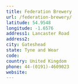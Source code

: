 ```yaml
---
title: Federation Brewery
url: /federation-brewery/
latitude: 54.9548
longitude: -1.6576
address1: Lancaster Road
address2: 
city: Gateshead
state: Tyne and Wear
code: 
country: United Kingdom
phone: 44-(0191)-4609023
website: 
---
```


